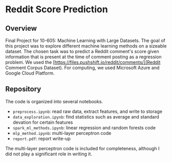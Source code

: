 # Reddit Score Prediction

## Overview
Final Project for 10-605: Machine Learning with Large Datasets. The goal of this
project was to explore different machine learning methods on a sizeable dataset.
The chosen task was to predict a Reddit comment's score given information that
is present at the time of comment posting as a regression problem. We used the
[https://files.pushshift.io/reddit/comments/](Reddit Comment Corpus Dataset).
For computing, we used Microsoft Azure and Google Cloud Platform.

## Repository
The code is organized into several notebooks. 

- `preprocess.ipynb`: read raw data, extract features, and write to storage
- `data_exploration.ipynb`: find statistics such as average and standard 
  devation for certain features
- `spark_ml_methods.ipynb`: linear regression and random forests code
- `mlp_method.ipynb`: multi-layer perceptron code
- `report.pdf`: report write-up

The multi-layer perceptron code is included for completeness, although I did 
not play a significant role in writing it.
